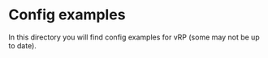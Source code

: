 
# Config examples

In this directory you will find config examples for vRP (some may not be up to date).
